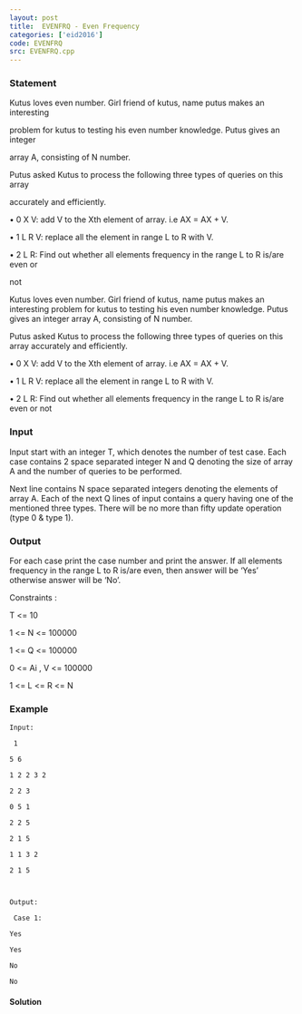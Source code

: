 ```yaml
---
layout: post
title:  EVENFRQ - Even Frequency
categories: ['eid2016']
code: EVENFRQ
src: EVENFRQ.cpp
---
```


### **Statement**

Kutus loves even number. Girl friend of kutus, name putus makes an interesting

problem for kutus to testing his even number knowledge. Putus gives an integer

array A, consisting of N number.

Putus asked Kutus to process the following three types of queries on this
array

accurately and efficiently.

• 0 X V: add V to the Xth element of array. i.e AX = AX + V.

• 1 L R V: replace all the element in range L to R with V.

• 2 L R: Find out whether all elements frequency in the range L to R is/are
even or

not

Kutus loves even number. Girl friend of kutus, name putus makes an interesting
problem for kutus to testing his even number knowledge. Putus gives an integer
array A, consisting of N number.

Putus asked Kutus to process the following three types of queries on this
array accurately and efficiently.

• 0 X V: add V to the Xth element of array. i.e AX = AX + V.

• 1 L R V: replace all the element in range L to R with V.

• 2 L R: Find out whether all elements frequency in the range L to R is/are
even or not

### Input

Input start with an integer T, which denotes the number of test case. Each
case contains 2 space separated integer N and Q denoting the size of array A
and the number of queries to be performed.

Next line contains N space separated integers denoting the elements of array
A. Each of the next Q lines of input contains a query having one of the
mentioned three types. There will be no more than fifty update operation (type
0 & type 1).

### Output

For each case print the case number and print the answer. If all elements
frequency in the range L to R is/are even, then answer will be ‘Yes’ otherwise
answer will be ‘No’.

Constraints :

T <= 10

1 <= N <= 100000

1 <= Q <= 100000

0 <= Ai , V <= 100000

1 <= L <= R <= N

### Example

    
    
    Input:
     1
    5 6
    1 2 2 3 2
    2 2 3
    0 5 1
    2 2 5
    2 1 5
    1 1 3 2
    2 1 5
    
    Output:
     Case 1:
    Yes
    Yes
    No
    No



#### **Solution**



